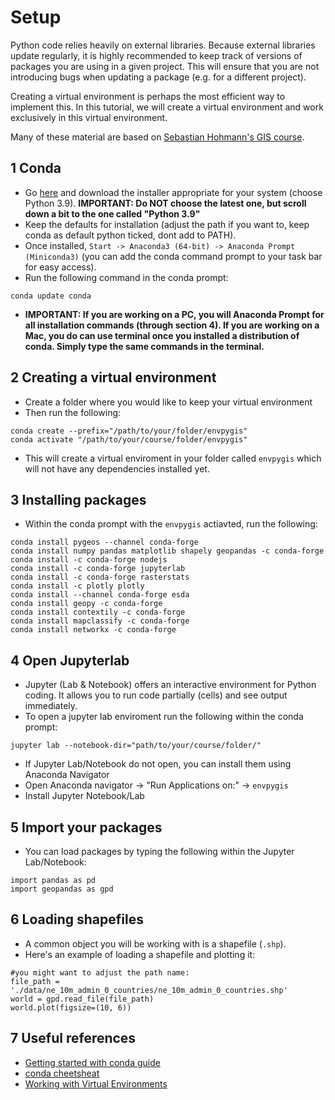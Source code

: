 # Setup

Python code relies heavily on external libraries. Because external libraries update regularly, it is highly recommended to keep track of versions of packages you are using in a given project. This will ensure that you are not introducing bugs when updating a package (e.g. for a different project). 

Creating a virtual environment is perhaps the most efficient way to implement this. In this tutorial, we will create a virtual environment and work exclusively in this virtual environment. 

Many of these material are based on [Sebastian Hohmann's GIS course](https://github.com/sebastianhohmann/gis_course). 

## 1 Conda
- Go [here](https://docs.conda.io/en/latest/miniconda.html) and download the installer appropriate for your system (choose Python 3.9). **IMPORTANT: Do NOT choose the latest one, but scroll down a bit to the one called "Python 3.9"**
- Keep the defaults for installation (adjust the path if you want to, keep conda as default python ticked, dont add to PATH).
- Once installed, `Start -> Anaconda3 (64-bit) -> Anaconda Prompt (Miniconda3)` (you can add the conda command prompt to your task bar for easy access).
- Run the following command in the conda prompt: 

```
conda update conda
```

- **IMPORTANT: If you are working on a PC, you will Anaconda Prompt for all installation commands (through section 4). If you are working on a Mac, you do can use terminal once you installed a distribution of conda. Simply type the same commands in the terminal.**

## 2 Creating a virtual environment
- Create a folder where you would like to keep your virtual environment
- Then run the following:

```
conda create --prefix="/path/to/your/folder/envpygis"
conda activate "/path/to/your/course/folder/envpygis"
```

- This will create a virtual enviroment in your folder called `envpygis` which will not have any dependencies installed yet.

## 3 Installing packages
- Within the conda prompt with the `envpygis` actiavted, run the following:

```
conda install pygeos --channel conda-forge
conda install numpy pandas matplotlib shapely geopandas -c conda-forge
conda install -c conda-forge nodejs
conda install -c conda-forge jupyterlab
conda install -c conda-forge rasterstats
conda install -c plotly plotly 
conda install --channel conda-forge esda
conda install geopy -c conda-forge
conda install contextily -c conda-forge
conda install mapclassify -c conda-forge
conda install networkx -c conda-forge
```

## 4 Open Jupyterlab
- Jupyter (Lab & Notebook) offers an interactive environment for Python coding. It allows you to run code partially (cells) and see output immediately.
- To open a jupyter lab enviroment run the following within the conda prompt:

```
jupyter lab --notebook-dir="path/to/your/course/folder/"
```
- If Jupyter Lab/Notebook do not open, you can install them using Anaconda Navigator
- Open Anaconda navigator -> "Run Applications on:" -> `envpygis`
- Install Jupyter Notebook/Lab

## 5 Import your packages
- You can load packages by typing the following within the Jupyter Lab/Notebook:

```
import pandas as pd
import geopandas as gpd
```

## 6 Loading shapefiles
- A common object you will be working with is a shapefile (`.shp`).
- Here's an example of loading a shapefile and plotting it:

```
#you might want to adjust the path name:
file_path = './data/ne_10m_admin_0_countries/ne_10m_admin_0_countries.shp' 
world = gpd.read_file(file_path)
world.plot(figsize=(10, 6))
```

## 7 Useful references
- [Getting started with conda guide](https://docs.conda.io/projects/conda/en/latest/user-guide/getting-started.html)
- [conda cheetsheat](https://docs.conda.io/projects/conda/en/4.6.0/_downloads/52a95608c49671267e40c689e0bc00ca/conda-cheatsheet.pdf)
- [Working with Virtual Environments](https://realpython.com/python-virtual-environments-a-primer/)